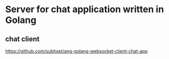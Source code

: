 # Server for chat application written in Golang


chat client
------------
https://github.com/subhset/ang-golang-websocket-client-chat-app
